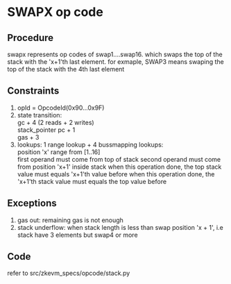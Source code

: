 # SWAPX op code
## Procedure
   swapx represents op codes of swap1....swap16. which swaps the top of the stack with the 'x+1'th last element. for exmaple, SWAP3 means swaping the top of the stack with the 4th last element

## Constraints
   1. opId = OpcodeId(0x90...0x9F)
   2. state transition:  
      gc + 4 (2 reads + 2 writes)  
      stack_pointer
      pc + 1  
      gas + 3  
   3. lookups: 1 range lookup + 4 bussmapping lookups:  
      position 'x' range from [1..16]  
      first operand must come from top of stack 
      second operand must come from position 'x+1' inside stack
      when this operation done, the top stack value must equals 'x+1'th value before
      when this operation done, the 'x+1'th stack value must equals the top value before

## Exceptions
   1. gas out: remaining gas is not enough
   2. stack underflow: when stack length is less than swap position 'x + 1', i.e stack have 3 elements but swap4 or more
 
## Code  
   refer to src/zkevm_specs/opcode/stack.py